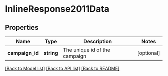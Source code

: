 # InlineResponse2011Data

## Properties
Name | Type | Description | Notes
------------ | ------------- | ------------- | -------------
**campaign_id** | **string** | The unique id of the campaign | [optional] 

[[Back to Model list]](../../README.md#documentation-for-models) [[Back to API list]](../../README.md#documentation-for-api-endpoints) [[Back to README]](../../README.md)

